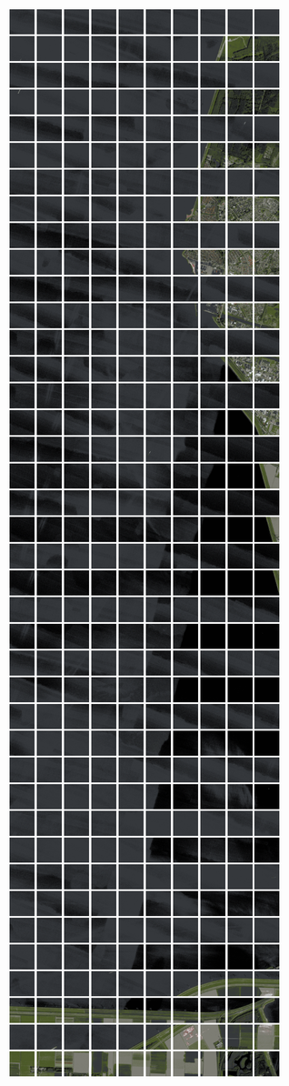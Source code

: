 <html>
<div>
<img src="https://github.com/HakkaTjakka/NL_TILE_MAP/blob/main/18/629/-1057/r.6290.-10570.png" height="44" width="44">
<img src="https://github.com/HakkaTjakka/NL_TILE_MAP/blob/main/18/629/-1057/r.6291.-10570.png" height="44" width="44">
<img src="https://github.com/HakkaTjakka/NL_TILE_MAP/blob/main/18/629/-1057/r.6292.-10570.png" height="44" width="44">
<img src="https://github.com/HakkaTjakka/NL_TILE_MAP/blob/main/18/629/-1057/r.6293.-10570.png" height="44" width="44">
<img src="https://github.com/HakkaTjakka/NL_TILE_MAP/blob/main/18/629/-1057/r.6294.-10570.png" height="44" width="44">
<img src="https://github.com/HakkaTjakka/NL_TILE_MAP/blob/main/18/629/-1057/r.6295.-10570.png" height="44" width="44">
<img src="https://github.com/HakkaTjakka/NL_TILE_MAP/blob/main/18/629/-1057/r.6296.-10570.png" height="44" width="44">
<img src="https://github.com/HakkaTjakka/NL_TILE_MAP/blob/main/18/629/-1057/r.6297.-10570.png" height="44" width="44">
<img src="https://github.com/HakkaTjakka/NL_TILE_MAP/blob/main/18/629/-1057/r.6298.-10570.png" height="44" width="44">
<img src="https://github.com/HakkaTjakka/NL_TILE_MAP/blob/main/18/629/-1057/r.6299.-10570.png" height="44" width="44">
<img src="https://github.com/HakkaTjakka/NL_TILE_MAP/blob/main/18/630/-1057/r.6300.-10570.png" height="44" width="44">
<img src="https://github.com/HakkaTjakka/NL_TILE_MAP/blob/main/18/630/-1057/r.6301.-10570.png" height="44" width="44">
<img src="https://github.com/HakkaTjakka/NL_TILE_MAP/blob/main/18/630/-1057/r.6302.-10570.png" height="44" width="44">
<img src="https://github.com/HakkaTjakka/NL_TILE_MAP/blob/main/18/630/-1057/r.6303.-10570.png" height="44" width="44">
<img src="https://github.com/HakkaTjakka/NL_TILE_MAP/blob/main/18/630/-1057/r.6304.-10570.png" height="44" width="44">
<img src="https://github.com/HakkaTjakka/NL_TILE_MAP/blob/main/18/630/-1057/r.6305.-10570.png" height="44" width="44">
<img src="https://github.com/HakkaTjakka/NL_TILE_MAP/blob/main/18/630/-1057/r.6306.-10570.png" height="44" width="44">
<img src="https://github.com/HakkaTjakka/NL_TILE_MAP/blob/main/18/630/-1057/r.6307.-10570.png" height="44" width="44">
<img src="https://github.com/HakkaTjakka/NL_TILE_MAP/blob/main/18/630/-1057/r.6308.-10570.png" height="44" width="44">
<img src="https://github.com/HakkaTjakka/NL_TILE_MAP/blob/main/18/630/-1057/r.6309.-10570.png" height="44" width="44">
<br>
<img src="https://github.com/HakkaTjakka/NL_TILE_MAP/blob/main/18/629/-1057/r.6290.-10569.png" height="44" width="44">
<img src="https://github.com/HakkaTjakka/NL_TILE_MAP/blob/main/18/629/-1057/r.6291.-10569.png" height="44" width="44">
<img src="https://github.com/HakkaTjakka/NL_TILE_MAP/blob/main/18/629/-1057/r.6292.-10569.png" height="44" width="44">
<img src="https://github.com/HakkaTjakka/NL_TILE_MAP/blob/main/18/629/-1057/r.6293.-10569.png" height="44" width="44">
<img src="https://github.com/HakkaTjakka/NL_TILE_MAP/blob/main/18/629/-1057/r.6294.-10569.png" height="44" width="44">
<img src="https://github.com/HakkaTjakka/NL_TILE_MAP/blob/main/18/629/-1057/r.6295.-10569.png" height="44" width="44">
<img src="https://github.com/HakkaTjakka/NL_TILE_MAP/blob/main/18/629/-1057/r.6296.-10569.png" height="44" width="44">
<img src="https://github.com/HakkaTjakka/NL_TILE_MAP/blob/main/18/629/-1057/r.6297.-10569.png" height="44" width="44">
<img src="https://github.com/HakkaTjakka/NL_TILE_MAP/blob/main/18/629/-1057/r.6298.-10569.png" height="44" width="44">
<img src="https://github.com/HakkaTjakka/NL_TILE_MAP/blob/main/18/629/-1057/r.6299.-10569.png" height="44" width="44">
<img src="https://github.com/HakkaTjakka/NL_TILE_MAP/blob/main/18/630/-1057/r.6300.-10569.png" height="44" width="44">
<img src="https://github.com/HakkaTjakka/NL_TILE_MAP/blob/main/18/630/-1057/r.6301.-10569.png" height="44" width="44">
<img src="https://github.com/HakkaTjakka/NL_TILE_MAP/blob/main/18/630/-1057/r.6302.-10569.png" height="44" width="44">
<img src="https://github.com/HakkaTjakka/NL_TILE_MAP/blob/main/18/630/-1057/r.6303.-10569.png" height="44" width="44">
<img src="https://github.com/HakkaTjakka/NL_TILE_MAP/blob/main/18/630/-1057/r.6304.-10569.png" height="44" width="44">
<img src="https://github.com/HakkaTjakka/NL_TILE_MAP/blob/main/18/630/-1057/r.6305.-10569.png" height="44" width="44">
<img src="https://github.com/HakkaTjakka/NL_TILE_MAP/blob/main/18/630/-1057/r.6306.-10569.png" height="44" width="44">
<img src="https://github.com/HakkaTjakka/NL_TILE_MAP/blob/main/18/630/-1057/r.6307.-10569.png" height="44" width="44">
<img src="https://github.com/HakkaTjakka/NL_TILE_MAP/blob/main/18/630/-1057/r.6308.-10569.png" height="44" width="44">
<img src="https://github.com/HakkaTjakka/NL_TILE_MAP/blob/main/18/630/-1057/r.6309.-10569.png" height="44" width="44">
<br>
<img src="https://github.com/HakkaTjakka/NL_TILE_MAP/blob/main/18/629/-1057/r.6290.-10568.png" height="44" width="44">
<img src="https://github.com/HakkaTjakka/NL_TILE_MAP/blob/main/18/629/-1057/r.6291.-10568.png" height="44" width="44">
<img src="https://github.com/HakkaTjakka/NL_TILE_MAP/blob/main/18/629/-1057/r.6292.-10568.png" height="44" width="44">
<img src="https://github.com/HakkaTjakka/NL_TILE_MAP/blob/main/18/629/-1057/r.6293.-10568.png" height="44" width="44">
<img src="https://github.com/HakkaTjakka/NL_TILE_MAP/blob/main/18/629/-1057/r.6294.-10568.png" height="44" width="44">
<img src="https://github.com/HakkaTjakka/NL_TILE_MAP/blob/main/18/629/-1057/r.6295.-10568.png" height="44" width="44">
<img src="https://github.com/HakkaTjakka/NL_TILE_MAP/blob/main/18/629/-1057/r.6296.-10568.png" height="44" width="44">
<img src="https://github.com/HakkaTjakka/NL_TILE_MAP/blob/main/18/629/-1057/r.6297.-10568.png" height="44" width="44">
<img src="https://github.com/HakkaTjakka/NL_TILE_MAP/blob/main/18/629/-1057/r.6298.-10568.png" height="44" width="44">
<img src="https://github.com/HakkaTjakka/NL_TILE_MAP/blob/main/18/629/-1057/r.6299.-10568.png" height="44" width="44">
<img src="https://github.com/HakkaTjakka/NL_TILE_MAP/blob/main/18/630/-1057/r.6300.-10568.png" height="44" width="44">
<img src="https://github.com/HakkaTjakka/NL_TILE_MAP/blob/main/18/630/-1057/r.6301.-10568.png" height="44" width="44">
<img src="https://github.com/HakkaTjakka/NL_TILE_MAP/blob/main/18/630/-1057/r.6302.-10568.png" height="44" width="44">
<img src="https://github.com/HakkaTjakka/NL_TILE_MAP/blob/main/18/630/-1057/r.6303.-10568.png" height="44" width="44">
<img src="https://github.com/HakkaTjakka/NL_TILE_MAP/blob/main/18/630/-1057/r.6304.-10568.png" height="44" width="44">
<img src="https://github.com/HakkaTjakka/NL_TILE_MAP/blob/main/18/630/-1057/r.6305.-10568.png" height="44" width="44">
<img src="https://github.com/HakkaTjakka/NL_TILE_MAP/blob/main/18/630/-1057/r.6306.-10568.png" height="44" width="44">
<img src="https://github.com/HakkaTjakka/NL_TILE_MAP/blob/main/18/630/-1057/r.6307.-10568.png" height="44" width="44">
<img src="https://github.com/HakkaTjakka/NL_TILE_MAP/blob/main/18/630/-1057/r.6308.-10568.png" height="44" width="44">
<img src="https://github.com/HakkaTjakka/NL_TILE_MAP/blob/main/18/630/-1057/r.6309.-10568.png" height="44" width="44">
<br>
<img src="https://github.com/HakkaTjakka/NL_TILE_MAP/blob/main/18/629/-1057/r.6290.-10567.png" height="44" width="44">
<img src="https://github.com/HakkaTjakka/NL_TILE_MAP/blob/main/18/629/-1057/r.6291.-10567.png" height="44" width="44">
<img src="https://github.com/HakkaTjakka/NL_TILE_MAP/blob/main/18/629/-1057/r.6292.-10567.png" height="44" width="44">
<img src="https://github.com/HakkaTjakka/NL_TILE_MAP/blob/main/18/629/-1057/r.6293.-10567.png" height="44" width="44">
<img src="https://github.com/HakkaTjakka/NL_TILE_MAP/blob/main/18/629/-1057/r.6294.-10567.png" height="44" width="44">
<img src="https://github.com/HakkaTjakka/NL_TILE_MAP/blob/main/18/629/-1057/r.6295.-10567.png" height="44" width="44">
<img src="https://github.com/HakkaTjakka/NL_TILE_MAP/blob/main/18/629/-1057/r.6296.-10567.png" height="44" width="44">
<img src="https://github.com/HakkaTjakka/NL_TILE_MAP/blob/main/18/629/-1057/r.6297.-10567.png" height="44" width="44">
<img src="https://github.com/HakkaTjakka/NL_TILE_MAP/blob/main/18/629/-1057/r.6298.-10567.png" height="44" width="44">
<img src="https://github.com/HakkaTjakka/NL_TILE_MAP/blob/main/18/629/-1057/r.6299.-10567.png" height="44" width="44">
<img src="https://github.com/HakkaTjakka/NL_TILE_MAP/blob/main/18/630/-1057/r.6300.-10567.png" height="44" width="44">
<img src="https://github.com/HakkaTjakka/NL_TILE_MAP/blob/main/18/630/-1057/r.6301.-10567.png" height="44" width="44">
<img src="https://github.com/HakkaTjakka/NL_TILE_MAP/blob/main/18/630/-1057/r.6302.-10567.png" height="44" width="44">
<img src="https://github.com/HakkaTjakka/NL_TILE_MAP/blob/main/18/630/-1057/r.6303.-10567.png" height="44" width="44">
<img src="https://github.com/HakkaTjakka/NL_TILE_MAP/blob/main/18/630/-1057/r.6304.-10567.png" height="44" width="44">
<img src="https://github.com/HakkaTjakka/NL_TILE_MAP/blob/main/18/630/-1057/r.6305.-10567.png" height="44" width="44">
<img src="https://github.com/HakkaTjakka/NL_TILE_MAP/blob/main/18/630/-1057/r.6306.-10567.png" height="44" width="44">
<img src="https://github.com/HakkaTjakka/NL_TILE_MAP/blob/main/18/630/-1057/r.6307.-10567.png" height="44" width="44">
<img src="https://github.com/HakkaTjakka/NL_TILE_MAP/blob/main/18/630/-1057/r.6308.-10567.png" height="44" width="44">
<img src="https://github.com/HakkaTjakka/NL_TILE_MAP/blob/main/18/630/-1057/r.6309.-10567.png" height="44" width="44">
<br>
<img src="https://github.com/HakkaTjakka/NL_TILE_MAP/blob/main/18/629/-1057/r.6290.-10566.png" height="44" width="44">
<img src="https://github.com/HakkaTjakka/NL_TILE_MAP/blob/main/18/629/-1057/r.6291.-10566.png" height="44" width="44">
<img src="https://github.com/HakkaTjakka/NL_TILE_MAP/blob/main/18/629/-1057/r.6292.-10566.png" height="44" width="44">
<img src="https://github.com/HakkaTjakka/NL_TILE_MAP/blob/main/18/629/-1057/r.6293.-10566.png" height="44" width="44">
<img src="https://github.com/HakkaTjakka/NL_TILE_MAP/blob/main/18/629/-1057/r.6294.-10566.png" height="44" width="44">
<img src="https://github.com/HakkaTjakka/NL_TILE_MAP/blob/main/18/629/-1057/r.6295.-10566.png" height="44" width="44">
<img src="https://github.com/HakkaTjakka/NL_TILE_MAP/blob/main/18/629/-1057/r.6296.-10566.png" height="44" width="44">
<img src="https://github.com/HakkaTjakka/NL_TILE_MAP/blob/main/18/629/-1057/r.6297.-10566.png" height="44" width="44">
<img src="https://github.com/HakkaTjakka/NL_TILE_MAP/blob/main/18/629/-1057/r.6298.-10566.png" height="44" width="44">
<img src="https://github.com/HakkaTjakka/NL_TILE_MAP/blob/main/18/629/-1057/r.6299.-10566.png" height="44" width="44">
<img src="https://github.com/HakkaTjakka/NL_TILE_MAP/blob/main/18/630/-1057/r.6300.-10566.png" height="44" width="44">
<img src="https://github.com/HakkaTjakka/NL_TILE_MAP/blob/main/18/630/-1057/r.6301.-10566.png" height="44" width="44">
<img src="https://github.com/HakkaTjakka/NL_TILE_MAP/blob/main/18/630/-1057/r.6302.-10566.png" height="44" width="44">
<img src="https://github.com/HakkaTjakka/NL_TILE_MAP/blob/main/18/630/-1057/r.6303.-10566.png" height="44" width="44">
<img src="https://github.com/HakkaTjakka/NL_TILE_MAP/blob/main/18/630/-1057/r.6304.-10566.png" height="44" width="44">
<img src="https://github.com/HakkaTjakka/NL_TILE_MAP/blob/main/18/630/-1057/r.6305.-10566.png" height="44" width="44">
<img src="https://github.com/HakkaTjakka/NL_TILE_MAP/blob/main/18/630/-1057/r.6306.-10566.png" height="44" width="44">
<img src="https://github.com/HakkaTjakka/NL_TILE_MAP/blob/main/18/630/-1057/r.6307.-10566.png" height="44" width="44">
<img src="https://github.com/HakkaTjakka/NL_TILE_MAP/blob/main/18/630/-1057/r.6308.-10566.png" height="44" width="44">
<img src="https://github.com/HakkaTjakka/NL_TILE_MAP/blob/main/18/630/-1057/r.6309.-10566.png" height="44" width="44">
<br>
<img src="https://github.com/HakkaTjakka/NL_TILE_MAP/blob/main/18/629/-1057/r.6290.-10565.png" height="44" width="44">
<img src="https://github.com/HakkaTjakka/NL_TILE_MAP/blob/main/18/629/-1057/r.6291.-10565.png" height="44" width="44">
<img src="https://github.com/HakkaTjakka/NL_TILE_MAP/blob/main/18/629/-1057/r.6292.-10565.png" height="44" width="44">
<img src="https://github.com/HakkaTjakka/NL_TILE_MAP/blob/main/18/629/-1057/r.6293.-10565.png" height="44" width="44">
<img src="https://github.com/HakkaTjakka/NL_TILE_MAP/blob/main/18/629/-1057/r.6294.-10565.png" height="44" width="44">
<img src="https://github.com/HakkaTjakka/NL_TILE_MAP/blob/main/18/629/-1057/r.6295.-10565.png" height="44" width="44">
<img src="https://github.com/HakkaTjakka/NL_TILE_MAP/blob/main/18/629/-1057/r.6296.-10565.png" height="44" width="44">
<img src="https://github.com/HakkaTjakka/NL_TILE_MAP/blob/main/18/629/-1057/r.6297.-10565.png" height="44" width="44">
<img src="https://github.com/HakkaTjakka/NL_TILE_MAP/blob/main/18/629/-1057/r.6298.-10565.png" height="44" width="44">
<img src="https://github.com/HakkaTjakka/NL_TILE_MAP/blob/main/18/629/-1057/r.6299.-10565.png" height="44" width="44">
<img src="https://github.com/HakkaTjakka/NL_TILE_MAP/blob/main/18/630/-1057/r.6300.-10565.png" height="44" width="44">
<img src="https://github.com/HakkaTjakka/NL_TILE_MAP/blob/main/18/630/-1057/r.6301.-10565.png" height="44" width="44">
<img src="https://github.com/HakkaTjakka/NL_TILE_MAP/blob/main/18/630/-1057/r.6302.-10565.png" height="44" width="44">
<img src="https://github.com/HakkaTjakka/NL_TILE_MAP/blob/main/18/630/-1057/r.6303.-10565.png" height="44" width="44">
<img src="https://github.com/HakkaTjakka/NL_TILE_MAP/blob/main/18/630/-1057/r.6304.-10565.png" height="44" width="44">
<img src="https://github.com/HakkaTjakka/NL_TILE_MAP/blob/main/18/630/-1057/r.6305.-10565.png" height="44" width="44">
<img src="https://github.com/HakkaTjakka/NL_TILE_MAP/blob/main/18/630/-1057/r.6306.-10565.png" height="44" width="44">
<img src="https://github.com/HakkaTjakka/NL_TILE_MAP/blob/main/18/630/-1057/r.6307.-10565.png" height="44" width="44">
<img src="https://github.com/HakkaTjakka/NL_TILE_MAP/blob/main/18/630/-1057/r.6308.-10565.png" height="44" width="44">
<img src="https://github.com/HakkaTjakka/NL_TILE_MAP/blob/main/18/630/-1057/r.6309.-10565.png" height="44" width="44">
<br>
<img src="https://github.com/HakkaTjakka/NL_TILE_MAP/blob/main/18/629/-1057/r.6290.-10564.png" height="44" width="44">
<img src="https://github.com/HakkaTjakka/NL_TILE_MAP/blob/main/18/629/-1057/r.6291.-10564.png" height="44" width="44">
<img src="https://github.com/HakkaTjakka/NL_TILE_MAP/blob/main/18/629/-1057/r.6292.-10564.png" height="44" width="44">
<img src="https://github.com/HakkaTjakka/NL_TILE_MAP/blob/main/18/629/-1057/r.6293.-10564.png" height="44" width="44">
<img src="https://github.com/HakkaTjakka/NL_TILE_MAP/blob/main/18/629/-1057/r.6294.-10564.png" height="44" width="44">
<img src="https://github.com/HakkaTjakka/NL_TILE_MAP/blob/main/18/629/-1057/r.6295.-10564.png" height="44" width="44">
<img src="https://github.com/HakkaTjakka/NL_TILE_MAP/blob/main/18/629/-1057/r.6296.-10564.png" height="44" width="44">
<img src="https://github.com/HakkaTjakka/NL_TILE_MAP/blob/main/18/629/-1057/r.6297.-10564.png" height="44" width="44">
<img src="https://github.com/HakkaTjakka/NL_TILE_MAP/blob/main/18/629/-1057/r.6298.-10564.png" height="44" width="44">
<img src="https://github.com/HakkaTjakka/NL_TILE_MAP/blob/main/18/629/-1057/r.6299.-10564.png" height="44" width="44">
<img src="https://github.com/HakkaTjakka/NL_TILE_MAP/blob/main/18/630/-1057/r.6300.-10564.png" height="44" width="44">
<img src="https://github.com/HakkaTjakka/NL_TILE_MAP/blob/main/18/630/-1057/r.6301.-10564.png" height="44" width="44">
<img src="https://github.com/HakkaTjakka/NL_TILE_MAP/blob/main/18/630/-1057/r.6302.-10564.png" height="44" width="44">
<img src="https://github.com/HakkaTjakka/NL_TILE_MAP/blob/main/18/630/-1057/r.6303.-10564.png" height="44" width="44">
<img src="https://github.com/HakkaTjakka/NL_TILE_MAP/blob/main/18/630/-1057/r.6304.-10564.png" height="44" width="44">
<img src="https://github.com/HakkaTjakka/NL_TILE_MAP/blob/main/18/630/-1057/r.6305.-10564.png" height="44" width="44">
<img src="https://github.com/HakkaTjakka/NL_TILE_MAP/blob/main/18/630/-1057/r.6306.-10564.png" height="44" width="44">
<img src="https://github.com/HakkaTjakka/NL_TILE_MAP/blob/main/18/630/-1057/r.6307.-10564.png" height="44" width="44">
<img src="https://github.com/HakkaTjakka/NL_TILE_MAP/blob/main/18/630/-1057/r.6308.-10564.png" height="44" width="44">
<img src="https://github.com/HakkaTjakka/NL_TILE_MAP/blob/main/18/630/-1057/r.6309.-10564.png" height="44" width="44">
<br>
<img src="https://github.com/HakkaTjakka/NL_TILE_MAP/blob/main/18/629/-1057/r.6290.-10563.png" height="44" width="44">
<img src="https://github.com/HakkaTjakka/NL_TILE_MAP/blob/main/18/629/-1057/r.6291.-10563.png" height="44" width="44">
<img src="https://github.com/HakkaTjakka/NL_TILE_MAP/blob/main/18/629/-1057/r.6292.-10563.png" height="44" width="44">
<img src="https://github.com/HakkaTjakka/NL_TILE_MAP/blob/main/18/629/-1057/r.6293.-10563.png" height="44" width="44">
<img src="https://github.com/HakkaTjakka/NL_TILE_MAP/blob/main/18/629/-1057/r.6294.-10563.png" height="44" width="44">
<img src="https://github.com/HakkaTjakka/NL_TILE_MAP/blob/main/18/629/-1057/r.6295.-10563.png" height="44" width="44">
<img src="https://github.com/HakkaTjakka/NL_TILE_MAP/blob/main/18/629/-1057/r.6296.-10563.png" height="44" width="44">
<img src="https://github.com/HakkaTjakka/NL_TILE_MAP/blob/main/18/629/-1057/r.6297.-10563.png" height="44" width="44">
<img src="https://github.com/HakkaTjakka/NL_TILE_MAP/blob/main/18/629/-1057/r.6298.-10563.png" height="44" width="44">
<img src="https://github.com/HakkaTjakka/NL_TILE_MAP/blob/main/18/629/-1057/r.6299.-10563.png" height="44" width="44">
<img src="https://github.com/HakkaTjakka/NL_TILE_MAP/blob/main/18/630/-1057/r.6300.-10563.png" height="44" width="44">
<img src="https://github.com/HakkaTjakka/NL_TILE_MAP/blob/main/18/630/-1057/r.6301.-10563.png" height="44" width="44">
<img src="https://github.com/HakkaTjakka/NL_TILE_MAP/blob/main/18/630/-1057/r.6302.-10563.png" height="44" width="44">
<img src="https://github.com/HakkaTjakka/NL_TILE_MAP/blob/main/18/630/-1057/r.6303.-10563.png" height="44" width="44">
<img src="https://github.com/HakkaTjakka/NL_TILE_MAP/blob/main/18/630/-1057/r.6304.-10563.png" height="44" width="44">
<img src="https://github.com/HakkaTjakka/NL_TILE_MAP/blob/main/18/630/-1057/r.6305.-10563.png" height="44" width="44">
<img src="https://github.com/HakkaTjakka/NL_TILE_MAP/blob/main/18/630/-1057/r.6306.-10563.png" height="44" width="44">
<img src="https://github.com/HakkaTjakka/NL_TILE_MAP/blob/main/18/630/-1057/r.6307.-10563.png" height="44" width="44">
<img src="https://github.com/HakkaTjakka/NL_TILE_MAP/blob/main/18/630/-1057/r.6308.-10563.png" height="44" width="44">
<img src="https://github.com/HakkaTjakka/NL_TILE_MAP/blob/main/18/630/-1057/r.6309.-10563.png" height="44" width="44">
<br>
<img src="https://github.com/HakkaTjakka/NL_TILE_MAP/blob/main/18/629/-1057/r.6290.-10562.png" height="44" width="44">
<img src="https://github.com/HakkaTjakka/NL_TILE_MAP/blob/main/18/629/-1057/r.6291.-10562.png" height="44" width="44">
<img src="https://github.com/HakkaTjakka/NL_TILE_MAP/blob/main/18/629/-1057/r.6292.-10562.png" height="44" width="44">
<img src="https://github.com/HakkaTjakka/NL_TILE_MAP/blob/main/18/629/-1057/r.6293.-10562.png" height="44" width="44">
<img src="https://github.com/HakkaTjakka/NL_TILE_MAP/blob/main/18/629/-1057/r.6294.-10562.png" height="44" width="44">
<img src="https://github.com/HakkaTjakka/NL_TILE_MAP/blob/main/18/629/-1057/r.6295.-10562.png" height="44" width="44">
<img src="https://github.com/HakkaTjakka/NL_TILE_MAP/blob/main/18/629/-1057/r.6296.-10562.png" height="44" width="44">
<img src="https://github.com/HakkaTjakka/NL_TILE_MAP/blob/main/18/629/-1057/r.6297.-10562.png" height="44" width="44">
<img src="https://github.com/HakkaTjakka/NL_TILE_MAP/blob/main/18/629/-1057/r.6298.-10562.png" height="44" width="44">
<img src="https://github.com/HakkaTjakka/NL_TILE_MAP/blob/main/18/629/-1057/r.6299.-10562.png" height="44" width="44">
<img src="https://github.com/HakkaTjakka/NL_TILE_MAP/blob/main/18/630/-1057/r.6300.-10562.png" height="44" width="44">
<img src="https://github.com/HakkaTjakka/NL_TILE_MAP/blob/main/18/630/-1057/r.6301.-10562.png" height="44" width="44">
<img src="https://github.com/HakkaTjakka/NL_TILE_MAP/blob/main/18/630/-1057/r.6302.-10562.png" height="44" width="44">
<img src="https://github.com/HakkaTjakka/NL_TILE_MAP/blob/main/18/630/-1057/r.6303.-10562.png" height="44" width="44">
<img src="https://github.com/HakkaTjakka/NL_TILE_MAP/blob/main/18/630/-1057/r.6304.-10562.png" height="44" width="44">
<img src="https://github.com/HakkaTjakka/NL_TILE_MAP/blob/main/18/630/-1057/r.6305.-10562.png" height="44" width="44">
<img src="https://github.com/HakkaTjakka/NL_TILE_MAP/blob/main/18/630/-1057/r.6306.-10562.png" height="44" width="44">
<img src="https://github.com/HakkaTjakka/NL_TILE_MAP/blob/main/18/630/-1057/r.6307.-10562.png" height="44" width="44">
<img src="https://github.com/HakkaTjakka/NL_TILE_MAP/blob/main/18/630/-1057/r.6308.-10562.png" height="44" width="44">
<img src="https://github.com/HakkaTjakka/NL_TILE_MAP/blob/main/18/630/-1057/r.6309.-10562.png" height="44" width="44">
<br>
<img src="https://github.com/HakkaTjakka/NL_TILE_MAP/blob/main/18/629/-1057/r.6290.-10561.png" height="44" width="44">
<img src="https://github.com/HakkaTjakka/NL_TILE_MAP/blob/main/18/629/-1057/r.6291.-10561.png" height="44" width="44">
<img src="https://github.com/HakkaTjakka/NL_TILE_MAP/blob/main/18/629/-1057/r.6292.-10561.png" height="44" width="44">
<img src="https://github.com/HakkaTjakka/NL_TILE_MAP/blob/main/18/629/-1057/r.6293.-10561.png" height="44" width="44">
<img src="https://github.com/HakkaTjakka/NL_TILE_MAP/blob/main/18/629/-1057/r.6294.-10561.png" height="44" width="44">
<img src="https://github.com/HakkaTjakka/NL_TILE_MAP/blob/main/18/629/-1057/r.6295.-10561.png" height="44" width="44">
<img src="https://github.com/HakkaTjakka/NL_TILE_MAP/blob/main/18/629/-1057/r.6296.-10561.png" height="44" width="44">
<img src="https://github.com/HakkaTjakka/NL_TILE_MAP/blob/main/18/629/-1057/r.6297.-10561.png" height="44" width="44">
<img src="https://github.com/HakkaTjakka/NL_TILE_MAP/blob/main/18/629/-1057/r.6298.-10561.png" height="44" width="44">
<img src="https://github.com/HakkaTjakka/NL_TILE_MAP/blob/main/18/629/-1057/r.6299.-10561.png" height="44" width="44">
<img src="https://github.com/HakkaTjakka/NL_TILE_MAP/blob/main/18/630/-1057/r.6300.-10561.png" height="44" width="44">
<img src="https://github.com/HakkaTjakka/NL_TILE_MAP/blob/main/18/630/-1057/r.6301.-10561.png" height="44" width="44">
<img src="https://github.com/HakkaTjakka/NL_TILE_MAP/blob/main/18/630/-1057/r.6302.-10561.png" height="44" width="44">
<img src="https://github.com/HakkaTjakka/NL_TILE_MAP/blob/main/18/630/-1057/r.6303.-10561.png" height="44" width="44">
<img src="https://github.com/HakkaTjakka/NL_TILE_MAP/blob/main/18/630/-1057/r.6304.-10561.png" height="44" width="44">
<img src="https://github.com/HakkaTjakka/NL_TILE_MAP/blob/main/18/630/-1057/r.6305.-10561.png" height="44" width="44">
<img src="https://github.com/HakkaTjakka/NL_TILE_MAP/blob/main/18/630/-1057/r.6306.-10561.png" height="44" width="44">
<img src="https://github.com/HakkaTjakka/NL_TILE_MAP/blob/main/18/630/-1057/r.6307.-10561.png" height="44" width="44">
<img src="https://github.com/HakkaTjakka/NL_TILE_MAP/blob/main/18/630/-1057/r.6308.-10561.png" height="44" width="44">
<img src="https://github.com/HakkaTjakka/NL_TILE_MAP/blob/main/18/630/-1057/r.6309.-10561.png" height="44" width="44">
<br>
<img src="https://github.com/HakkaTjakka/NL_TILE_MAP/blob/main/18/629/-1056/r.6290.-10560.png" height="44" width="44">
<img src="https://github.com/HakkaTjakka/NL_TILE_MAP/blob/main/18/629/-1056/r.6291.-10560.png" height="44" width="44">
<img src="https://github.com/HakkaTjakka/NL_TILE_MAP/blob/main/18/629/-1056/r.6292.-10560.png" height="44" width="44">
<img src="https://github.com/HakkaTjakka/NL_TILE_MAP/blob/main/18/629/-1056/r.6293.-10560.png" height="44" width="44">
<img src="https://github.com/HakkaTjakka/NL_TILE_MAP/blob/main/18/629/-1056/r.6294.-10560.png" height="44" width="44">
<img src="https://github.com/HakkaTjakka/NL_TILE_MAP/blob/main/18/629/-1056/r.6295.-10560.png" height="44" width="44">
<img src="https://github.com/HakkaTjakka/NL_TILE_MAP/blob/main/18/629/-1056/r.6296.-10560.png" height="44" width="44">
<img src="https://github.com/HakkaTjakka/NL_TILE_MAP/blob/main/18/629/-1056/r.6297.-10560.png" height="44" width="44">
<img src="https://github.com/HakkaTjakka/NL_TILE_MAP/blob/main/18/629/-1056/r.6298.-10560.png" height="44" width="44">
<img src="https://github.com/HakkaTjakka/NL_TILE_MAP/blob/main/18/629/-1056/r.6299.-10560.png" height="44" width="44">
<img src="https://github.com/HakkaTjakka/NL_TILE_MAP/blob/main/18/630/-1056/r.6300.-10560.png" height="44" width="44">
<img src="https://github.com/HakkaTjakka/NL_TILE_MAP/blob/main/18/630/-1056/r.6301.-10560.png" height="44" width="44">
<img src="https://github.com/HakkaTjakka/NL_TILE_MAP/blob/main/18/630/-1056/r.6302.-10560.png" height="44" width="44">
<img src="https://github.com/HakkaTjakka/NL_TILE_MAP/blob/main/18/630/-1056/r.6303.-10560.png" height="44" width="44">
<img src="https://github.com/HakkaTjakka/NL_TILE_MAP/blob/main/18/630/-1056/r.6304.-10560.png" height="44" width="44">
<img src="https://github.com/HakkaTjakka/NL_TILE_MAP/blob/main/18/630/-1056/r.6305.-10560.png" height="44" width="44">
<img src="https://github.com/HakkaTjakka/NL_TILE_MAP/blob/main/18/630/-1056/r.6306.-10560.png" height="44" width="44">
<img src="https://github.com/HakkaTjakka/NL_TILE_MAP/blob/main/18/630/-1056/r.6307.-10560.png" height="44" width="44">
<img src="https://github.com/HakkaTjakka/NL_TILE_MAP/blob/main/18/630/-1056/r.6308.-10560.png" height="44" width="44">
<img src="https://github.com/HakkaTjakka/NL_TILE_MAP/blob/main/18/630/-1056/r.6309.-10560.png" height="44" width="44">
<br>
<img src="https://github.com/HakkaTjakka/NL_TILE_MAP/blob/main/18/629/-1056/r.6290.-10559.png" height="44" width="44">
<img src="https://github.com/HakkaTjakka/NL_TILE_MAP/blob/main/18/629/-1056/r.6291.-10559.png" height="44" width="44">
<img src="https://github.com/HakkaTjakka/NL_TILE_MAP/blob/main/18/629/-1056/r.6292.-10559.png" height="44" width="44">
<img src="https://github.com/HakkaTjakka/NL_TILE_MAP/blob/main/18/629/-1056/r.6293.-10559.png" height="44" width="44">
<img src="https://github.com/HakkaTjakka/NL_TILE_MAP/blob/main/18/629/-1056/r.6294.-10559.png" height="44" width="44">
<img src="https://github.com/HakkaTjakka/NL_TILE_MAP/blob/main/18/629/-1056/r.6295.-10559.png" height="44" width="44">
<img src="https://github.com/HakkaTjakka/NL_TILE_MAP/blob/main/18/629/-1056/r.6296.-10559.png" height="44" width="44">
<img src="https://github.com/HakkaTjakka/NL_TILE_MAP/blob/main/18/629/-1056/r.6297.-10559.png" height="44" width="44">
<img src="https://github.com/HakkaTjakka/NL_TILE_MAP/blob/main/18/629/-1056/r.6298.-10559.png" height="44" width="44">
<img src="https://github.com/HakkaTjakka/NL_TILE_MAP/blob/main/18/629/-1056/r.6299.-10559.png" height="44" width="44">
<img src="https://github.com/HakkaTjakka/NL_TILE_MAP/blob/main/18/630/-1056/r.6300.-10559.png" height="44" width="44">
<img src="https://github.com/HakkaTjakka/NL_TILE_MAP/blob/main/18/630/-1056/r.6301.-10559.png" height="44" width="44">
<img src="https://github.com/HakkaTjakka/NL_TILE_MAP/blob/main/18/630/-1056/r.6302.-10559.png" height="44" width="44">
<img src="https://github.com/HakkaTjakka/NL_TILE_MAP/blob/main/18/630/-1056/r.6303.-10559.png" height="44" width="44">
<img src="https://github.com/HakkaTjakka/NL_TILE_MAP/blob/main/18/630/-1056/r.6304.-10559.png" height="44" width="44">
<img src="https://github.com/HakkaTjakka/NL_TILE_MAP/blob/main/18/630/-1056/r.6305.-10559.png" height="44" width="44">
<img src="https://github.com/HakkaTjakka/NL_TILE_MAP/blob/main/18/630/-1056/r.6306.-10559.png" height="44" width="44">
<img src="https://github.com/HakkaTjakka/NL_TILE_MAP/blob/main/18/630/-1056/r.6307.-10559.png" height="44" width="44">
<img src="https://github.com/HakkaTjakka/NL_TILE_MAP/blob/main/18/630/-1056/r.6308.-10559.png" height="44" width="44">
<img src="https://github.com/HakkaTjakka/NL_TILE_MAP/blob/main/18/630/-1056/r.6309.-10559.png" height="44" width="44">
<br>
<img src="https://github.com/HakkaTjakka/NL_TILE_MAP/blob/main/18/629/-1056/r.6290.-10558.png" height="44" width="44">
<img src="https://github.com/HakkaTjakka/NL_TILE_MAP/blob/main/18/629/-1056/r.6291.-10558.png" height="44" width="44">
<img src="https://github.com/HakkaTjakka/NL_TILE_MAP/blob/main/18/629/-1056/r.6292.-10558.png" height="44" width="44">
<img src="https://github.com/HakkaTjakka/NL_TILE_MAP/blob/main/18/629/-1056/r.6293.-10558.png" height="44" width="44">
<img src="https://github.com/HakkaTjakka/NL_TILE_MAP/blob/main/18/629/-1056/r.6294.-10558.png" height="44" width="44">
<img src="https://github.com/HakkaTjakka/NL_TILE_MAP/blob/main/18/629/-1056/r.6295.-10558.png" height="44" width="44">
<img src="https://github.com/HakkaTjakka/NL_TILE_MAP/blob/main/18/629/-1056/r.6296.-10558.png" height="44" width="44">
<img src="https://github.com/HakkaTjakka/NL_TILE_MAP/blob/main/18/629/-1056/r.6297.-10558.png" height="44" width="44">
<img src="https://github.com/HakkaTjakka/NL_TILE_MAP/blob/main/18/629/-1056/r.6298.-10558.png" height="44" width="44">
<img src="https://github.com/HakkaTjakka/NL_TILE_MAP/blob/main/18/629/-1056/r.6299.-10558.png" height="44" width="44">
<img src="https://github.com/HakkaTjakka/NL_TILE_MAP/blob/main/18/630/-1056/r.6300.-10558.png" height="44" width="44">
<img src="https://github.com/HakkaTjakka/NL_TILE_MAP/blob/main/18/630/-1056/r.6301.-10558.png" height="44" width="44">
<img src="https://github.com/HakkaTjakka/NL_TILE_MAP/blob/main/18/630/-1056/r.6302.-10558.png" height="44" width="44">
<img src="https://github.com/HakkaTjakka/NL_TILE_MAP/blob/main/18/630/-1056/r.6303.-10558.png" height="44" width="44">
<img src="https://github.com/HakkaTjakka/NL_TILE_MAP/blob/main/18/630/-1056/r.6304.-10558.png" height="44" width="44">
<img src="https://github.com/HakkaTjakka/NL_TILE_MAP/blob/main/18/630/-1056/r.6305.-10558.png" height="44" width="44">
<img src="https://github.com/HakkaTjakka/NL_TILE_MAP/blob/main/18/630/-1056/r.6306.-10558.png" height="44" width="44">
<img src="https://github.com/HakkaTjakka/NL_TILE_MAP/blob/main/18/630/-1056/r.6307.-10558.png" height="44" width="44">
<img src="https://github.com/HakkaTjakka/NL_TILE_MAP/blob/main/18/630/-1056/r.6308.-10558.png" height="44" width="44">
<img src="https://github.com/HakkaTjakka/NL_TILE_MAP/blob/main/18/630/-1056/r.6309.-10558.png" height="44" width="44">
<br>
<img src="https://github.com/HakkaTjakka/NL_TILE_MAP/blob/main/18/629/-1056/r.6290.-10557.png" height="44" width="44">
<img src="https://github.com/HakkaTjakka/NL_TILE_MAP/blob/main/18/629/-1056/r.6291.-10557.png" height="44" width="44">
<img src="https://github.com/HakkaTjakka/NL_TILE_MAP/blob/main/18/629/-1056/r.6292.-10557.png" height="44" width="44">
<img src="https://github.com/HakkaTjakka/NL_TILE_MAP/blob/main/18/629/-1056/r.6293.-10557.png" height="44" width="44">
<img src="https://github.com/HakkaTjakka/NL_TILE_MAP/blob/main/18/629/-1056/r.6294.-10557.png" height="44" width="44">
<img src="https://github.com/HakkaTjakka/NL_TILE_MAP/blob/main/18/629/-1056/r.6295.-10557.png" height="44" width="44">
<img src="https://github.com/HakkaTjakka/NL_TILE_MAP/blob/main/18/629/-1056/r.6296.-10557.png" height="44" width="44">
<img src="https://github.com/HakkaTjakka/NL_TILE_MAP/blob/main/18/629/-1056/r.6297.-10557.png" height="44" width="44">
<img src="https://github.com/HakkaTjakka/NL_TILE_MAP/blob/main/18/629/-1056/r.6298.-10557.png" height="44" width="44">
<img src="https://github.com/HakkaTjakka/NL_TILE_MAP/blob/main/18/629/-1056/r.6299.-10557.png" height="44" width="44">
<img src="https://github.com/HakkaTjakka/NL_TILE_MAP/blob/main/18/630/-1056/r.6300.-10557.png" height="44" width="44">
<img src="https://github.com/HakkaTjakka/NL_TILE_MAP/blob/main/18/630/-1056/r.6301.-10557.png" height="44" width="44">
<img src="https://github.com/HakkaTjakka/NL_TILE_MAP/blob/main/18/630/-1056/r.6302.-10557.png" height="44" width="44">
<img src="https://github.com/HakkaTjakka/NL_TILE_MAP/blob/main/18/630/-1056/r.6303.-10557.png" height="44" width="44">
<img src="https://github.com/HakkaTjakka/NL_TILE_MAP/blob/main/18/630/-1056/r.6304.-10557.png" height="44" width="44">
<img src="https://github.com/HakkaTjakka/NL_TILE_MAP/blob/main/18/630/-1056/r.6305.-10557.png" height="44" width="44">
<img src="https://github.com/HakkaTjakka/NL_TILE_MAP/blob/main/18/630/-1056/r.6306.-10557.png" height="44" width="44">
<img src="https://github.com/HakkaTjakka/NL_TILE_MAP/blob/main/18/630/-1056/r.6307.-10557.png" height="44" width="44">
<img src="https://github.com/HakkaTjakka/NL_TILE_MAP/blob/main/18/630/-1056/r.6308.-10557.png" height="44" width="44">
<img src="https://github.com/HakkaTjakka/NL_TILE_MAP/blob/main/18/630/-1056/r.6309.-10557.png" height="44" width="44">
<br>
<img src="https://github.com/HakkaTjakka/NL_TILE_MAP/blob/main/18/629/-1056/r.6290.-10556.png" height="44" width="44">
<img src="https://github.com/HakkaTjakka/NL_TILE_MAP/blob/main/18/629/-1056/r.6291.-10556.png" height="44" width="44">
<img src="https://github.com/HakkaTjakka/NL_TILE_MAP/blob/main/18/629/-1056/r.6292.-10556.png" height="44" width="44">
<img src="https://github.com/HakkaTjakka/NL_TILE_MAP/blob/main/18/629/-1056/r.6293.-10556.png" height="44" width="44">
<img src="https://github.com/HakkaTjakka/NL_TILE_MAP/blob/main/18/629/-1056/r.6294.-10556.png" height="44" width="44">
<img src="https://github.com/HakkaTjakka/NL_TILE_MAP/blob/main/18/629/-1056/r.6295.-10556.png" height="44" width="44">
<img src="https://github.com/HakkaTjakka/NL_TILE_MAP/blob/main/18/629/-1056/r.6296.-10556.png" height="44" width="44">
<img src="https://github.com/HakkaTjakka/NL_TILE_MAP/blob/main/18/629/-1056/r.6297.-10556.png" height="44" width="44">
<img src="https://github.com/HakkaTjakka/NL_TILE_MAP/blob/main/18/629/-1056/r.6298.-10556.png" height="44" width="44">
<img src="https://github.com/HakkaTjakka/NL_TILE_MAP/blob/main/18/629/-1056/r.6299.-10556.png" height="44" width="44">
<img src="https://github.com/HakkaTjakka/NL_TILE_MAP/blob/main/18/630/-1056/r.6300.-10556.png" height="44" width="44">
<img src="https://github.com/HakkaTjakka/NL_TILE_MAP/blob/main/18/630/-1056/r.6301.-10556.png" height="44" width="44">
<img src="https://github.com/HakkaTjakka/NL_TILE_MAP/blob/main/18/630/-1056/r.6302.-10556.png" height="44" width="44">
<img src="https://github.com/HakkaTjakka/NL_TILE_MAP/blob/main/18/630/-1056/r.6303.-10556.png" height="44" width="44">
<img src="https://github.com/HakkaTjakka/NL_TILE_MAP/blob/main/18/630/-1056/r.6304.-10556.png" height="44" width="44">
<img src="https://github.com/HakkaTjakka/NL_TILE_MAP/blob/main/18/630/-1056/r.6305.-10556.png" height="44" width="44">
<img src="https://github.com/HakkaTjakka/NL_TILE_MAP/blob/main/18/630/-1056/r.6306.-10556.png" height="44" width="44">
<img src="https://github.com/HakkaTjakka/NL_TILE_MAP/blob/main/18/630/-1056/r.6307.-10556.png" height="44" width="44">
<img src="https://github.com/HakkaTjakka/NL_TILE_MAP/blob/main/18/630/-1056/r.6308.-10556.png" height="44" width="44">
<img src="https://github.com/HakkaTjakka/NL_TILE_MAP/blob/main/18/630/-1056/r.6309.-10556.png" height="44" width="44">
<br>
<img src="https://github.com/HakkaTjakka/NL_TILE_MAP/blob/main/18/629/-1056/r.6290.-10555.png" height="44" width="44">
<img src="https://github.com/HakkaTjakka/NL_TILE_MAP/blob/main/18/629/-1056/r.6291.-10555.png" height="44" width="44">
<img src="https://github.com/HakkaTjakka/NL_TILE_MAP/blob/main/18/629/-1056/r.6292.-10555.png" height="44" width="44">
<img src="https://github.com/HakkaTjakka/NL_TILE_MAP/blob/main/18/629/-1056/r.6293.-10555.png" height="44" width="44">
<img src="https://github.com/HakkaTjakka/NL_TILE_MAP/blob/main/18/629/-1056/r.6294.-10555.png" height="44" width="44">
<img src="https://github.com/HakkaTjakka/NL_TILE_MAP/blob/main/18/629/-1056/r.6295.-10555.png" height="44" width="44">
<img src="https://github.com/HakkaTjakka/NL_TILE_MAP/blob/main/18/629/-1056/r.6296.-10555.png" height="44" width="44">
<img src="https://github.com/HakkaTjakka/NL_TILE_MAP/blob/main/18/629/-1056/r.6297.-10555.png" height="44" width="44">
<img src="https://github.com/HakkaTjakka/NL_TILE_MAP/blob/main/18/629/-1056/r.6298.-10555.png" height="44" width="44">
<img src="https://github.com/HakkaTjakka/NL_TILE_MAP/blob/main/18/629/-1056/r.6299.-10555.png" height="44" width="44">
<img src="https://github.com/HakkaTjakka/NL_TILE_MAP/blob/main/18/630/-1056/r.6300.-10555.png" height="44" width="44">
<img src="https://github.com/HakkaTjakka/NL_TILE_MAP/blob/main/18/630/-1056/r.6301.-10555.png" height="44" width="44">
<img src="https://github.com/HakkaTjakka/NL_TILE_MAP/blob/main/18/630/-1056/r.6302.-10555.png" height="44" width="44">
<img src="https://github.com/HakkaTjakka/NL_TILE_MAP/blob/main/18/630/-1056/r.6303.-10555.png" height="44" width="44">
<img src="https://github.com/HakkaTjakka/NL_TILE_MAP/blob/main/18/630/-1056/r.6304.-10555.png" height="44" width="44">
<img src="https://github.com/HakkaTjakka/NL_TILE_MAP/blob/main/18/630/-1056/r.6305.-10555.png" height="44" width="44">
<img src="https://github.com/HakkaTjakka/NL_TILE_MAP/blob/main/18/630/-1056/r.6306.-10555.png" height="44" width="44">
<img src="https://github.com/HakkaTjakka/NL_TILE_MAP/blob/main/18/630/-1056/r.6307.-10555.png" height="44" width="44">
<img src="https://github.com/HakkaTjakka/NL_TILE_MAP/blob/main/18/630/-1056/r.6308.-10555.png" height="44" width="44">
<img src="https://github.com/HakkaTjakka/NL_TILE_MAP/blob/main/18/630/-1056/r.6309.-10555.png" height="44" width="44">
<br>
<img src="https://github.com/HakkaTjakka/NL_TILE_MAP/blob/main/18/629/-1056/r.6290.-10554.png" height="44" width="44">
<img src="https://github.com/HakkaTjakka/NL_TILE_MAP/blob/main/18/629/-1056/r.6291.-10554.png" height="44" width="44">
<img src="https://github.com/HakkaTjakka/NL_TILE_MAP/blob/main/18/629/-1056/r.6292.-10554.png" height="44" width="44">
<img src="https://github.com/HakkaTjakka/NL_TILE_MAP/blob/main/18/629/-1056/r.6293.-10554.png" height="44" width="44">
<img src="https://github.com/HakkaTjakka/NL_TILE_MAP/blob/main/18/629/-1056/r.6294.-10554.png" height="44" width="44">
<img src="https://github.com/HakkaTjakka/NL_TILE_MAP/blob/main/18/629/-1056/r.6295.-10554.png" height="44" width="44">
<img src="https://github.com/HakkaTjakka/NL_TILE_MAP/blob/main/18/629/-1056/r.6296.-10554.png" height="44" width="44">
<img src="https://github.com/HakkaTjakka/NL_TILE_MAP/blob/main/18/629/-1056/r.6297.-10554.png" height="44" width="44">
<img src="https://github.com/HakkaTjakka/NL_TILE_MAP/blob/main/18/629/-1056/r.6298.-10554.png" height="44" width="44">
<img src="https://github.com/HakkaTjakka/NL_TILE_MAP/blob/main/18/629/-1056/r.6299.-10554.png" height="44" width="44">
<img src="https://github.com/HakkaTjakka/NL_TILE_MAP/blob/main/18/630/-1056/r.6300.-10554.png" height="44" width="44">
<img src="https://github.com/HakkaTjakka/NL_TILE_MAP/blob/main/18/630/-1056/r.6301.-10554.png" height="44" width="44">
<img src="https://github.com/HakkaTjakka/NL_TILE_MAP/blob/main/18/630/-1056/r.6302.-10554.png" height="44" width="44">
<img src="https://github.com/HakkaTjakka/NL_TILE_MAP/blob/main/18/630/-1056/r.6303.-10554.png" height="44" width="44">
<img src="https://github.com/HakkaTjakka/NL_TILE_MAP/blob/main/18/630/-1056/r.6304.-10554.png" height="44" width="44">
<img src="https://github.com/HakkaTjakka/NL_TILE_MAP/blob/main/18/630/-1056/r.6305.-10554.png" height="44" width="44">
<img src="https://github.com/HakkaTjakka/NL_TILE_MAP/blob/main/18/630/-1056/r.6306.-10554.png" height="44" width="44">
<img src="https://github.com/HakkaTjakka/NL_TILE_MAP/blob/main/18/630/-1056/r.6307.-10554.png" height="44" width="44">
<img src="https://github.com/HakkaTjakka/NL_TILE_MAP/blob/main/18/630/-1056/r.6308.-10554.png" height="44" width="44">
<img src="https://github.com/HakkaTjakka/NL_TILE_MAP/blob/main/18/630/-1056/r.6309.-10554.png" height="44" width="44">
<br>
<img src="https://github.com/HakkaTjakka/NL_TILE_MAP/blob/main/18/629/-1056/r.6290.-10553.png" height="44" width="44">
<img src="https://github.com/HakkaTjakka/NL_TILE_MAP/blob/main/18/629/-1056/r.6291.-10553.png" height="44" width="44">
<img src="https://github.com/HakkaTjakka/NL_TILE_MAP/blob/main/18/629/-1056/r.6292.-10553.png" height="44" width="44">
<img src="https://github.com/HakkaTjakka/NL_TILE_MAP/blob/main/18/629/-1056/r.6293.-10553.png" height="44" width="44">
<img src="https://github.com/HakkaTjakka/NL_TILE_MAP/blob/main/18/629/-1056/r.6294.-10553.png" height="44" width="44">
<img src="https://github.com/HakkaTjakka/NL_TILE_MAP/blob/main/18/629/-1056/r.6295.-10553.png" height="44" width="44">
<img src="https://github.com/HakkaTjakka/NL_TILE_MAP/blob/main/18/629/-1056/r.6296.-10553.png" height="44" width="44">
<img src="https://github.com/HakkaTjakka/NL_TILE_MAP/blob/main/18/629/-1056/r.6297.-10553.png" height="44" width="44">
<img src="https://github.com/HakkaTjakka/NL_TILE_MAP/blob/main/18/629/-1056/r.6298.-10553.png" height="44" width="44">
<img src="https://github.com/HakkaTjakka/NL_TILE_MAP/blob/main/18/629/-1056/r.6299.-10553.png" height="44" width="44">
<img src="https://github.com/HakkaTjakka/NL_TILE_MAP/blob/main/18/630/-1056/r.6300.-10553.png" height="44" width="44">
<img src="https://github.com/HakkaTjakka/NL_TILE_MAP/blob/main/18/630/-1056/r.6301.-10553.png" height="44" width="44">
<img src="https://github.com/HakkaTjakka/NL_TILE_MAP/blob/main/18/630/-1056/r.6302.-10553.png" height="44" width="44">
<img src="https://github.com/HakkaTjakka/NL_TILE_MAP/blob/main/18/630/-1056/r.6303.-10553.png" height="44" width="44">
<img src="https://github.com/HakkaTjakka/NL_TILE_MAP/blob/main/18/630/-1056/r.6304.-10553.png" height="44" width="44">
<img src="https://github.com/HakkaTjakka/NL_TILE_MAP/blob/main/18/630/-1056/r.6305.-10553.png" height="44" width="44">
<img src="https://github.com/HakkaTjakka/NL_TILE_MAP/blob/main/18/630/-1056/r.6306.-10553.png" height="44" width="44">
<img src="https://github.com/HakkaTjakka/NL_TILE_MAP/blob/main/18/630/-1056/r.6307.-10553.png" height="44" width="44">
<img src="https://github.com/HakkaTjakka/NL_TILE_MAP/blob/main/18/630/-1056/r.6308.-10553.png" height="44" width="44">
<img src="https://github.com/HakkaTjakka/NL_TILE_MAP/blob/main/18/630/-1056/r.6309.-10553.png" height="44" width="44">
<br>
<img src="https://github.com/HakkaTjakka/NL_TILE_MAP/blob/main/18/629/-1056/r.6290.-10552.png" height="44" width="44">
<img src="https://github.com/HakkaTjakka/NL_TILE_MAP/blob/main/18/629/-1056/r.6291.-10552.png" height="44" width="44">
<img src="https://github.com/HakkaTjakka/NL_TILE_MAP/blob/main/18/629/-1056/r.6292.-10552.png" height="44" width="44">
<img src="https://github.com/HakkaTjakka/NL_TILE_MAP/blob/main/18/629/-1056/r.6293.-10552.png" height="44" width="44">
<img src="https://github.com/HakkaTjakka/NL_TILE_MAP/blob/main/18/629/-1056/r.6294.-10552.png" height="44" width="44">
<img src="https://github.com/HakkaTjakka/NL_TILE_MAP/blob/main/18/629/-1056/r.6295.-10552.png" height="44" width="44">
<img src="https://github.com/HakkaTjakka/NL_TILE_MAP/blob/main/18/629/-1056/r.6296.-10552.png" height="44" width="44">
<img src="https://github.com/HakkaTjakka/NL_TILE_MAP/blob/main/18/629/-1056/r.6297.-10552.png" height="44" width="44">
<img src="https://github.com/HakkaTjakka/NL_TILE_MAP/blob/main/18/629/-1056/r.6298.-10552.png" height="44" width="44">
<img src="https://github.com/HakkaTjakka/NL_TILE_MAP/blob/main/18/629/-1056/r.6299.-10552.png" height="44" width="44">
<img src="https://github.com/HakkaTjakka/NL_TILE_MAP/blob/main/18/630/-1056/r.6300.-10552.png" height="44" width="44">
<img src="https://github.com/HakkaTjakka/NL_TILE_MAP/blob/main/18/630/-1056/r.6301.-10552.png" height="44" width="44">
<img src="https://github.com/HakkaTjakka/NL_TILE_MAP/blob/main/18/630/-1056/r.6302.-10552.png" height="44" width="44">
<img src="https://github.com/HakkaTjakka/NL_TILE_MAP/blob/main/18/630/-1056/r.6303.-10552.png" height="44" width="44">
<img src="https://github.com/HakkaTjakka/NL_TILE_MAP/blob/main/18/630/-1056/r.6304.-10552.png" height="44" width="44">
<img src="https://github.com/HakkaTjakka/NL_TILE_MAP/blob/main/18/630/-1056/r.6305.-10552.png" height="44" width="44">
<img src="https://github.com/HakkaTjakka/NL_TILE_MAP/blob/main/18/630/-1056/r.6306.-10552.png" height="44" width="44">
<img src="https://github.com/HakkaTjakka/NL_TILE_MAP/blob/main/18/630/-1056/r.6307.-10552.png" height="44" width="44">
<img src="https://github.com/HakkaTjakka/NL_TILE_MAP/blob/main/18/630/-1056/r.6308.-10552.png" height="44" width="44">
<img src="https://github.com/HakkaTjakka/NL_TILE_MAP/blob/main/18/630/-1056/r.6309.-10552.png" height="44" width="44">
<br>
<img src="https://github.com/HakkaTjakka/NL_TILE_MAP/blob/main/18/629/-1056/r.6290.-10551.png" height="44" width="44">
<img src="https://github.com/HakkaTjakka/NL_TILE_MAP/blob/main/18/629/-1056/r.6291.-10551.png" height="44" width="44">
<img src="https://github.com/HakkaTjakka/NL_TILE_MAP/blob/main/18/629/-1056/r.6292.-10551.png" height="44" width="44">
<img src="https://github.com/HakkaTjakka/NL_TILE_MAP/blob/main/18/629/-1056/r.6293.-10551.png" height="44" width="44">
<img src="https://github.com/HakkaTjakka/NL_TILE_MAP/blob/main/18/629/-1056/r.6294.-10551.png" height="44" width="44">
<img src="https://github.com/HakkaTjakka/NL_TILE_MAP/blob/main/18/629/-1056/r.6295.-10551.png" height="44" width="44">
<img src="https://github.com/HakkaTjakka/NL_TILE_MAP/blob/main/18/629/-1056/r.6296.-10551.png" height="44" width="44">
<img src="https://github.com/HakkaTjakka/NL_TILE_MAP/blob/main/18/629/-1056/r.6297.-10551.png" height="44" width="44">
<img src="https://github.com/HakkaTjakka/NL_TILE_MAP/blob/main/18/629/-1056/r.6298.-10551.png" height="44" width="44">
<img src="https://github.com/HakkaTjakka/NL_TILE_MAP/blob/main/18/629/-1056/r.6299.-10551.png" height="44" width="44">
<img src="https://github.com/HakkaTjakka/NL_TILE_MAP/blob/main/18/630/-1056/r.6300.-10551.png" height="44" width="44">
<img src="https://github.com/HakkaTjakka/NL_TILE_MAP/blob/main/18/630/-1056/r.6301.-10551.png" height="44" width="44">
<img src="https://github.com/HakkaTjakka/NL_TILE_MAP/blob/main/18/630/-1056/r.6302.-10551.png" height="44" width="44">
<img src="https://github.com/HakkaTjakka/NL_TILE_MAP/blob/main/18/630/-1056/r.6303.-10551.png" height="44" width="44">
<img src="https://github.com/HakkaTjakka/NL_TILE_MAP/blob/main/18/630/-1056/r.6304.-10551.png" height="44" width="44">
<img src="https://github.com/HakkaTjakka/NL_TILE_MAP/blob/main/18/630/-1056/r.6305.-10551.png" height="44" width="44">
<img src="https://github.com/HakkaTjakka/NL_TILE_MAP/blob/main/18/630/-1056/r.6306.-10551.png" height="44" width="44">
<img src="https://github.com/HakkaTjakka/NL_TILE_MAP/blob/main/18/630/-1056/r.6307.-10551.png" height="44" width="44">
<img src="https://github.com/HakkaTjakka/NL_TILE_MAP/blob/main/18/630/-1056/r.6308.-10551.png" height="44" width="44">
<img src="https://github.com/HakkaTjakka/NL_TILE_MAP/blob/main/18/630/-1056/r.6309.-10551.png" height="44" width="44">
<br>
</div>
</html>
